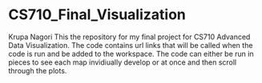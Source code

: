 # CS710_Final_Visualization

Krupa Nagori
This the repository for my final project for CS710 Advanced Data Visualization.
The code contains url links that will be called when the code is run and be added to the workspace. The code can either be run in pieces to see each map invidiually develop or at once and then scroll through the plots.
